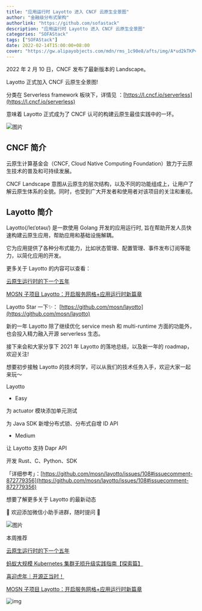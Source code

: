 ```yaml
---
title: "应用运行时 Layotto 进入 CNCF 云原生全景图"
author: "金融级分布式架构"
authorlink: "https://github.com/sofastack"
description: "应用运行时 Layotto 进入 CNCF 云原生全景图"
categories: "SOFAStack"
tags: ["SOFAStack"]
date: 2022-02-14T15:00:00+08:00
cover: "https://gw.alipayobjects.com/mdn/rms_1c90e8/afts/img/A*ud2kTKPvCgsAAAAAAAAAAAAAARQnAQ"
---
```


2022 年 2 月 10 日，CNCF 发布了最新版本的 Landscape。

Layotto 正式加入 CNCF 云原生全景图!

分类在 Serverless framework 板块下，详情见 ：[https://l.cncf.io/serverless](https://l.cncf.io/serverless)

意味着 Layotto 正式成为了 CNCF 认可的构建云原生最佳实践中的一环。

![图片](https://gw.alipayobjects.com/mdn/rms_1c90e8/afts/img/A*aWLASbfTsPYAAAAAAAAAAAAAARQnAQ)

## CNCF 简介

云原生计算基金会（CNCF, Cloud Native Computing Foundation）致力于云原生技术的普及和可持续发展。

CNCF Landscape 意图从云原生的层次结构，以及不同的功能组成上，让用户了解云原生体系的全貌。同时，也受到广大开发者和使用者对该项目的关注和重视。

## Layotto 简介

Layotto(/leɪˈɒtəʊ/) 是一款使用 Golang 开发的应用运行时, 旨在帮助开发人员快速构建云原生应用，帮助应用和基础设施解耦。

它为应用提供了各种分布式能力，比如状态管理、配置管理、事件发布订阅等能力，以简化应用的开发。

更多关于 Layotto 的内容可以查看：

[云原生运行时的下一个五年](https://mp.weixin.qq.com/s?__biz=MzUzMzU5Mjc1Nw==&mid=2247498935&idx=1&sn=7b9976f41a35eba7db6025ff42ba7086&chksm=faa3136dcdd49a7b67baf40f78cf50cbd45d560a249d2d94af85af9fb9cf63b9e7be59f3dcc8&scene=21#wechat_redirect)

[MOSN 子项目 Layotto：开启服务网格+应用运行时新篇章](https://mp.weixin.qq.com/s?__biz=MzUzMzU5Mjc1Nw==&mid=2247488835&idx=1&sn=d645b9abc866048e679b56bfe3b72482&chksm=faa0fa99cdd7738ff1749ae75b1670f953c92b70dcf0358337977438fd74b632b21a7b17ece3&scene=21#wechat_redirect)

Layotto Star 一下✨：
[https://github.com/mosn/layotto](https://github.com/mosn/layotto)

新的一年 Layotto 除了继续优化 service mesh 和 multi-runtime 方面的功能外，也会投入精力融入开源 serverless 生态。

接下来会和大家分享下 2021 年 Layotto 的落地总结，以及新一年的 roadmap，欢迎关注!

想要初步接触 Layotto 的技术同学，可以从我们的技术任务入手，欢迎大家一起来玩～

Layotto

- Easy

为 actuator 模块添加单元测试

为 Java SDK 新增分布式锁、分布式自增 ID API

- Medium

让 Layotto 支持 Dapr API

开发 Rust、C、Python、SDK

「详细参考」：[https://github.com/mosn/layotto/issues/108#issuecomment-872779356](https://github.com/mosn/layotto/issues/108#issuecomment-872779356)

想要了解更多关于 Layotto 的最新动态

👐  欢迎添加微信小助手进群，随时提问  👐

![图片](https://gw.alipayobjects.com/mdn/rms_1c90e8/afts/img/A*0ozeTZ6_dZ4AAAAAAAAAAAAAARQnAQ)

本周推荐<br/>

[云原生运行时的下一个五年](https://mp.weixin.qq.com/s?__biz=MzUzMzU5Mjc1Nw==&mid=2247498935&idx=1&sn=7b9976f41a35eba7db6025ff42ba7086&chksm=faa3136dcdd49a7b67baf40f78cf50cbd45d560a249d2d94af85af9fb9cf63b9e7be59f3dcc8&scene=21#)

[蚂蚁大规模 Kubernetes 集群无损升级实践指南【探索篇】](https://mp.weixin.qq.com/s?__biz=MzUzMzU5Mjc1Nw==&mid=2247501311&idx=1&sn=ff1cbc49747a577475f6e0c3162ed5fb&chksm=faa32a25cdd4a3332a46ebacbd6e5d057a4b95582eec216275e35cd0a125e537e49b710cccb7&scene=21#)

[喜迎虎年｜开源正当时！](https://mp.weixin.qq.com/s?__biz=MzUzMzU5Mjc1Nw==&mid=2247500831&idx=1&sn=e91fff98af5bdc500f821951648420c3&chksm=faa32bc5cdd4a2d3aea8a4146d19411b065146b1a60fc0c27c0a8e3fd2040e5f6f23b5a33a0f&scene=21#)

[MOSN 子项目 Layotto：开启服务网格+应用运行时新篇章](https://mp.weixin.qq.com/s?__biz=MzUzMzU5Mjc1Nw==&mid=2247488835&idx=1&sn=d645b9abc866048e679b56bfe3b72482&chksm=faa0fa99cdd7738ff1749ae75b1670f953c92b70dcf0358337977438fd74b632b21a7b17ece3&scene=21#)

![img](https://gw.alipayobjects.com/mdn/rms_1c90e8/afts/img/A*tvfDQLxTbsgAAAAAAAAAAAAAARQnAQ)
